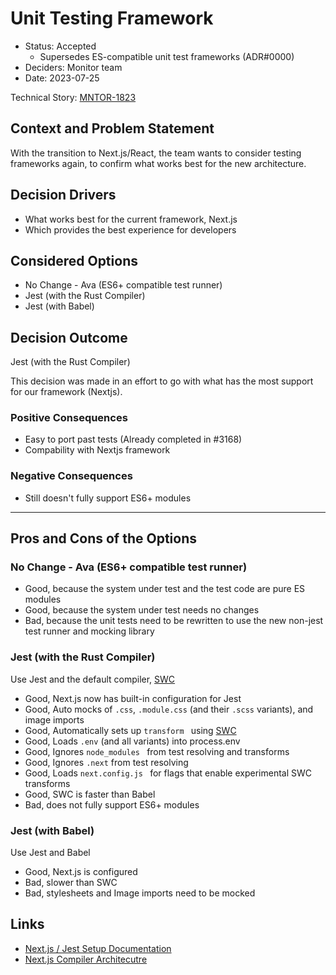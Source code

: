 # Unit Testing Framework

- Status: Accepted
  - Supersedes ES-compatible unit test frameworks (ADR#0000)
- Deciders: Monitor team
- Date: 2023-07-25

Technical Story: [MNTOR-1823](https://mozilla-hub.atlassian.net/browse/MNTOR-1823)

## Context and Problem Statement

With the transition to Next.js/React, the team wants to consider testing frameworks again, to confirm what works best for the new architecture.

## Decision Drivers <!-- optional -->

- What works best for the current framework, Next.js
- Which provides the best experience for developers

## Considered Options

- No Change - Ava (ES6+ compatible test runner)
- Jest (with the Rust Compiler)
- Jest (with Babel)

## Decision Outcome

Jest (with the Rust Compiler)

This decision was made in an effort to go with what has the most support for our framework (Nextjs).

### Positive Consequences

- Easy to port past tests (Already completed in #3168)
- Compability with Nextjs framework

### Negative Consequences

- Still doesn't fully support ES6+ modules

---

## Pros and Cons of the Options <!-- optional -->

### No Change - Ava (ES6+ compatible test runner)

- Good, because the system under test and the test code are pure ES modules
- Good, because the system under test needs no changes
- Bad, because the unit tests need to be rewritten to use the new non-jest test runner and mocking library

### Jest (with the Rust Compiler)

Use Jest and the default compiler, [SWC](https://swc.rs/)

- Good, Next.js now has built-in configuration for Jest
- Good, Auto mocks of `.css`, `.module.css` (and their `.scss` variants), and image imports
- Good, Automatically sets up `transform ` using [SWC](https://swc.rs/)
- Good, Loads `.env` (and all variants) into process.env
- Good, Ignores `node_modules ` from test resolving and transforms
- Good, Ignores `.next` from test resolving
- Good, Loads `next.config.js ` for flags that enable experimental SWC transforms
- Good, SWC is faster than Babel
- Bad, does not fully support ES6+ modules

### Jest (with Babel)

Use Jest and Babel

- Good, Next.js is configured
- Bad, slower than SWC
- Bad, stylesheets and Image imports need to be mocked

## Links <!-- optional -->

- [Next.js / Jest Setup Documentation](https://nextjs.org/docs/pages/building-your-application/optimizing/testing#jest-and-react-testing-library)
- [Next.js Compiler Architecutre](https://nextjs.org/docs/architecture/nextjs-compiler#jest)
